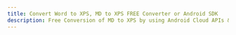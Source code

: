 ---title: Convert Word to XPS, MD to XPS FREE Converter or Android SDKdescription: Free Conversion of MD to XPS by using Android Cloud APIs & SDKs. Also Create, Edit & Render Microsoft Word & OpenOffice documents in the Cloud.---